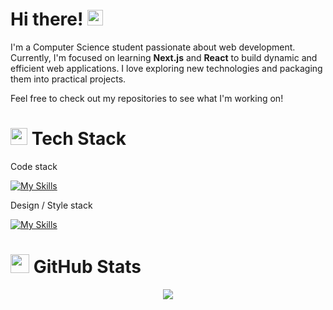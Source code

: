 # Hi there! <img src="https://media.giphy.com/media/hvRJCLFzcasrR4ia7z/giphy.gif" width="25px">

I'm a Computer Science student passionate about web development. Currently, I'm focused on learning **Next.js** and **React** to build dynamic and efficient web applications. I love exploring new technologies and packaging them into practical projects. 

Feel free to check out my repositories to see what I'm working on!

# <img src="https://media.giphy.com/media/QssGEmpkyEOhBCb7e1/giphy.gif" width="27"/> Tech Stack
Code stack 
<br/>

[![My Skills](https://skillicons.dev/icons?i=javascript,react,nextjs,git&theme=dark)](https://skillicons.dev)

Design / Style stack
<br/>

[![My Skills](https://skillicons.dev/icons?i=ps,css,html,xd,threejs,tailwind&theme=dark)](https://skillicons.dev)
<br/>

# <img src="https://media.giphy.com/media/iY8CRBdQXODJSCERIr/giphy.gif" width="30"/> GitHub Stats

<div align="center">
  
  ![](https://github-readme-streak-stats.herokuapp.com/?user=0AmirKhan0&theme=dark&hide_border=true&border-redius=20px)
  
</div>


